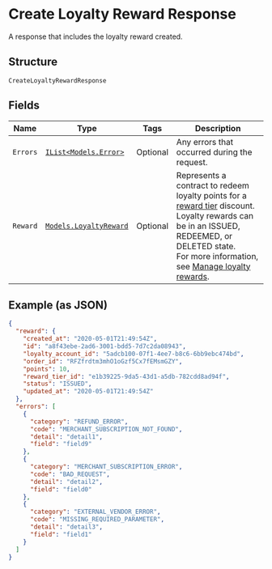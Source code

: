 
# Create Loyalty Reward Response

A response that includes the loyalty reward created.

## Structure

`CreateLoyaltyRewardResponse`

## Fields

| Name | Type | Tags | Description |
|  --- | --- | --- | --- |
| `Errors` | [`IList<Models.Error>`](../../doc/models/error.md) | Optional | Any errors that occurred during the request. |
| `Reward` | [`Models.LoyaltyReward`](../../doc/models/loyalty-reward.md) | Optional | Represents a contract to redeem loyalty points for a [reward tier](../../doc/models/loyalty-program-reward-tier.md) discount. Loyalty rewards can be in an ISSUED, REDEEMED, or DELETED state.<br>For more information, see [Manage loyalty rewards](https://developer.squareup.com/docs/loyalty-api/loyalty-rewards). |

## Example (as JSON)

```json
{
  "reward": {
    "created_at": "2020-05-01T21:49:54Z",
    "id": "a8f43ebe-2ad6-3001-bdd5-7d7c2da08943",
    "loyalty_account_id": "5adcb100-07f1-4ee7-b8c6-6bb9ebc474bd",
    "order_id": "RFZfrdtm3mhO1oGzf5Cx7fEMsmGZY",
    "points": 10,
    "reward_tier_id": "e1b39225-9da5-43d1-a5db-782cdd8ad94f",
    "status": "ISSUED",
    "updated_at": "2020-05-01T21:49:54Z"
  },
  "errors": [
    {
      "category": "REFUND_ERROR",
      "code": "MERCHANT_SUBSCRIPTION_NOT_FOUND",
      "detail": "detail1",
      "field": "field9"
    },
    {
      "category": "MERCHANT_SUBSCRIPTION_ERROR",
      "code": "BAD_REQUEST",
      "detail": "detail2",
      "field": "field0"
    },
    {
      "category": "EXTERNAL_VENDOR_ERROR",
      "code": "MISSING_REQUIRED_PARAMETER",
      "detail": "detail3",
      "field": "field1"
    }
  ]
}
```

